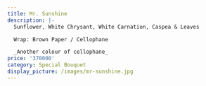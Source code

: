 ```yaml
---
title: Mr. Sunshine
description: |-
  Sunflower, White Chrysant, White Carnation, Caspea & Leaves

  Wrap: Brown Paper / Cellophane

  _Another colour of cellophane_
price: '370000'
category: Special Bouquet
display_picture: /images/mr-sunshine.jpg
---
```


